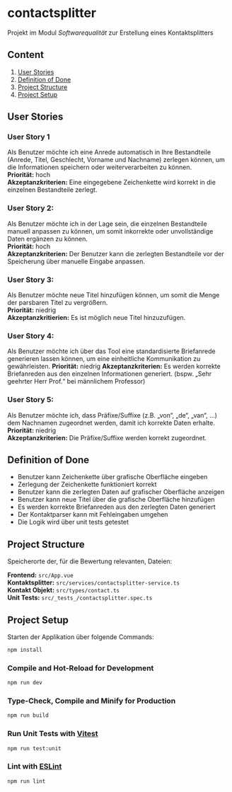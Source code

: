 # contactsplitter

Projekt im Modul *Softwarequalität* zur Erstellung eines Kontaktsplitters

## Content
1. [User Stories](#user-stories)
3. [Definition of Done](#definition-of-done)
4. [Project Structure](#project-structure)
5. [Project Setup](#project-setup)

## User Stories

### User Story 1
Als Benutzer möchte ich eine Anrede automatisch in Ihre Bestandteile (Anrede, Titel, Geschlecht, Vorname und Nachname) zerlegen können, um die Informationen speichern oder weiterverarbeiten zu können.  
**Priorität:** hoch  
**Akzeptanzkriterien:** Eine eingegebene Zeichenkette wird korrekt in die einzelnen Bestandteile zerlegt.

### User Story 2: 
Als Benutzer möchte ich in der Lage sein, die einzelnen Bestandteile manuell anpassen zu können, um somit inkorrekte oder unvollständige Daten ergänzen zu können.  
**Priorität:** hoch  
**Akzeptanzkriterien:** Der Benutzer kann die zerlegten Bestandteile vor der Speicherung über manuelle Eingabe anpassen.

### User Story 3:
Als Benutzer möchte neue Titel hinzufügen können, um somit die Menge der parsbaren Titel zu vergrößern.  
**Priorität:** niedrig  
**Akzeptanzkritierien:** Es ist möglich neue Titel hinzuzufügen.

### User Story 4: 
Als Benutzer möchte ich über das Tool eine standardisierte Briefanrede generieren lassen können, um eine einheitliche Kommunikation zu gewährleisten.
**Priorität:** niedrig
**Akzeptanzkriterien:** Es werden korrekte Briefanreden aus den einzelnen Informationen generiert. (bspw. „Sehr geehrter Herr Prof.“ bei männlichem Professor)

### User Story 5:
Als Benutzer möchte ich, dass Präfixe/Suffixe (z.B. „von“, „de“, „van“, …) dem Nachnamen zugeordnet werden, damit ich korrekte Daten erhalte.  
**Priorität:** niedrig  
**Akzeptanzkriterien:** Die Präfixe/Suffixe werden korrekt zugeordnet.


## Definition of Done

* Benutzer kann Zeichenkette über grafische Oberfläche eingeben
* Zerlegung der Zeichenkette funktioniert korrekt
* Benutzer kann die zerlegten Daten auf grafischer Oberfläche anzeigen
* Benutzer kann neue Titel über die grafische Oberfläche hinzufügen
* Es werden korrekte Briefanreden aus den zerlegten Daten generiert
* Der Kontaktparser kann mit Fehleingaben umgehen
* Die Logik wird über unit tests getestet

## Project Structure
Speicherorte der, für die Bewertung relevanten, Dateien:

**Frontend:** `src/App.vue`  
**Kontaktsplitter:** `src/services/contactsplitter-service.ts`  
**Kontakt Objekt:** `src/types/contact.ts`  
**Unit Tests:** `src/_tests_/contactsplitter.spec.ts`


## Project Setup
Starten der Applikation über folgende Commands:  

```sh
npm install
```

### Compile and Hot-Reload for Development

```sh
npm run dev
```

### Type-Check, Compile and Minify for Production

```sh
npm run build
```

### Run Unit Tests with [Vitest](https://vitest.dev/)

```sh
npm run test:unit
```

### Lint with [ESLint](https://eslint.org/)

```sh
npm run lint
```
